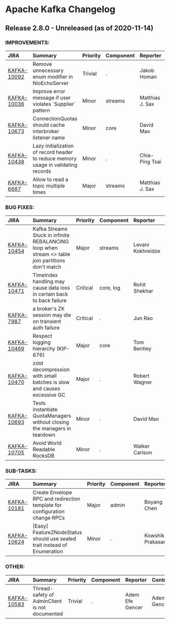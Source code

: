
<!---
# Licensed to the Apache Software Foundation (ASF) under one
# or more contributor license agreements.  See the NOTICE file
# distributed with this work for additional information
# regarding copyright ownership.  The ASF licenses this file
# to you under the Apache License, Version 2.0 (the
# "License"); you may not use this file except in compliance
# with the License.  You may obtain a copy of the License at
#
#     http://www.apache.org/licenses/LICENSE-2.0
#
# Unless required by applicable law or agreed to in writing, software
# distributed under the License is distributed on an "AS IS" BASIS,
# WITHOUT WARRANTIES OR CONDITIONS OF ANY KIND, either express or implied.
# See the License for the specific language governing permissions and
# limitations under the License.
-->
# Apache Kafka Changelog

## Release 2.8.0 - Unreleased (as of 2020-11-14)



### IMPROVEMENTS:

| JIRA | Summary | Priority | Component | Reporter | Contributor |
|:---- |:---- | :--- |:---- |:---- |:---- |
| [KAFKA-10092](https://issues.apache.org/jira/browse/KAFKA-10092) | Remove unnecessary enum modifier in NioEchoServer |  Trivial | . | Jakob Homan | Andrey Falko |
| [KAFKA-10036](https://issues.apache.org/jira/browse/KAFKA-10036) | Improve error message if user violates \`Supplier\` pattern |  Minor | streams | Matthias J. Sax | Igor Soarez |
| [KAFKA-10673](https://issues.apache.org/jira/browse/KAFKA-10673) | ConnectionQuotas should cache interbroker listener name |  Minor | core | David Mao | David Mao |
| [KAFKA-10438](https://issues.apache.org/jira/browse/KAFKA-10438) | Lazy initialization of record header to reduce memory usage in validating records |  Minor | . | Chia-Ping Tsai | Chia-Ping Tsai |
| [KAFKA-6687](https://issues.apache.org/jira/browse/KAFKA-6687) | Allow to read a topic multiple times |  Major | streams | Matthias J. Sax | A. Sophie Blee-Goldman |


### BUG FIXES:

| JIRA | Summary | Priority | Component | Reporter | Contributor |
|:---- |:---- | :--- |:---- |:---- |:---- |
| [KAFKA-10454](https://issues.apache.org/jira/browse/KAFKA-10454) | Kafka Streams Stuck in infinite REBALANCING loop when stream \<\> table join partitions don't match |  Major | streams | Levani Kokhreidze | Levani Kokhreidze |
| [KAFKA-10471](https://issues.apache.org/jira/browse/KAFKA-10471) | TimeIndex handling may cause data loss in certain back to back failure |  Critical | core, log | Rohit Shekhar | Raman Verma |
| [KAFKA-7987](https://issues.apache.org/jira/browse/KAFKA-7987) | a broker's ZK session may die on transient auth failure |  Critical | . | Jun Rao |  |
| [KAFKA-10469](https://issues.apache.org/jira/browse/KAFKA-10469) | Respect logging hierarchy (KIP-676) |  Major | core | Tom Bentley | Tom Bentley |
| [KAFKA-10470](https://issues.apache.org/jira/browse/KAFKA-10470) | zstd decompression with small batches is slow and causes excessive GC |  Major | . | Robert Wagner | James Yuzawa |
| [KAFKA-10693](https://issues.apache.org/jira/browse/KAFKA-10693) | Tests instantiate QuotaManagers without closing the managers in teardown |  Minor | . | David Mao | David Mao |
| [KAFKA-10705](https://issues.apache.org/jira/browse/KAFKA-10705) | Avoid World Readable RocksDB |  Minor | . | Walker Carlson | Leah Thomas |


### SUB-TASKS:

| JIRA | Summary | Priority | Component | Reporter | Contributor |
|:---- |:---- | :--- |:---- |:---- |:---- |
| [KAFKA-10181](https://issues.apache.org/jira/browse/KAFKA-10181) | Create Envelope RPC and redirection template for configuration change RPCs |  Major | admin | Boyang Chen | Boyang Chen |
| [KAFKA-10624](https://issues.apache.org/jira/browse/KAFKA-10624) | [Easy] FeatureZNodeStatus should use sealed trait instead of Enumeration |  Minor | . | Kowshik Prakasam | Kowshik Prakasam |


### OTHER:

| JIRA | Summary | Priority | Component | Reporter | Contributor |
|:---- |:---- | :--- |:---- |:---- |:---- |
| [KAFKA-10583](https://issues.apache.org/jira/browse/KAFKA-10583) | Thread-safety of AdminClient is not documented |  Trivial | . | Adem Efe Gencer | Adem Efe Gencer |


